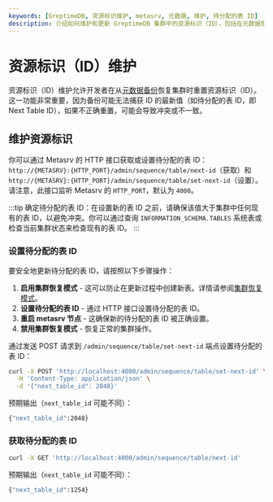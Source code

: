 ```yaml
---
keywords: [GreptimeDB, 资源标识维护, metasrv, 元数据, 维护, 待分配的表 ID]
description: 介绍如何维护和更新 GreptimeDB 集群中的资源标识（ID），包括在元数据恢复后重置待分配的表 ID。
---
```


# 资源标识（ID）维护

资源标识（ID）维护允许开发者在从[元数据备份](/user-guide/deployments-administration/manage-metadata/restore-backup.md)恢复集群时重置资源标识（ID）。这一功能非常重要，因为备份可能无法捕获 ID 的最新值（如待分配的表 ID，即 Next Table ID），如果不正确重置，可能会导致冲突或不一致。

## 维护资源标识

你可以通过 Metasrv 的 HTTP 接口获取或设置待分配的表 ID：`http://{METASRV}:{HTTP_PORT}/admin/sequence/table/next-id`（获取）和 `http://{METASRV}:{HTTP_PORT}/admin/sequence/table/set-next-id`（设置）。请注意，此接口监听 Metasrv 的 `HTTP_PORT`，默认为 `4000`。

:::tip
确定待分配的表 ID：在设置新的表 ID 之前，请确保该值大于集群中任何现有的表 ID，以避免冲突。你可以通过查询 `INFORMATION_SCHEMA.TABLES` 系统表或检查当前集群状态来检查现有的表 ID。
:::

### 设置待分配的表 ID

要安全地更新待分配的表 ID，请按照以下步骤操作：

1. **启用集群恢复模式** - 这可以防止在更新过程中创建新表。详情请参阅[集群恢复模式](/user-guide/deployments-administration/maintenance/recovery-mode.md)。
2. **设置待分配的表 ID** - 通过 HTTP 接口设置待分配的表 ID。
3. **重启 metasrv 节点** - 这确保新的待分配的表 ID 被正确设置。
4. **禁用集群恢复模式** - 恢复正常的集群操作。

通过发送 POST 请求到 `/admin/sequence/table/set-next-id` 端点设置待分配的表 ID：

```bash
curl -X POST 'http://localhost:4000/admin/sequence/table/set-next-id' \
  -H 'Content-Type: application/json' \
  -d '{"next_table_id": 2048}'
```

预期输出（`next_table_id` 可能不同）：

```bash
{"next_table_id":2048}
```

### 获取待分配的表 ID

```bash
curl -X GET 'http://localhost:4000/admin/sequence/table/next-id'
```

预期输出（`next_table_id` 可能不同）：

```bash
{"next_table_id":1254}
```
